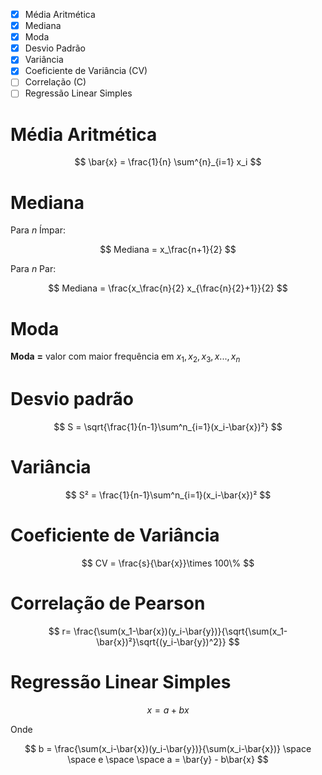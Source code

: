 - [X] Média Aritmética
- [X] Mediana
- [X] Moda
- [X] Desvio Padrão
- [X] Variância
- [X] Coeficiente de Variância (CV)
- [ ] Correlação (C)
- [ ] Regressão Linear Simples

# Média Aritmética

$$
\bar{x} = \frac{1}{n} \sum^{n}_{i=1} x_i
$$

# Mediana

Para $n$ Ímpar:

$$
Mediana = x_\frac{n+1}{2}
$$

Para $n$ Par:

$$
Mediana = \frac{x_\frac{n}{2} x_{\frac{n}{2}+1}}{2}
$$

# Moda

**Moda** **=** valor com maior frequência em ${x_1,x_2,x_3,x...,x_n}$

# Desvio padrão

$$
S = \sqrt{\frac{1}{n-1}\sum^n_{i=1}(x_i-\bar{x})²}
$$

# Variância

$$
S² = \frac{1}{n-1}\sum^n_{i=1}(x_i-\bar{x})²
$$

# Coeficiente de Variância

$$
CV = \frac{s}{\bar{x}}\times 100\%
$$

# Correlação de Pearson

$$
r= \frac{\sum(x_1-\bar{x})(y_i-\bar{y})}{\sqrt{\sum(x_1-\bar{x})²}\sqrt{(y_i-\bar{y})^2}}
$$

# Regressão Linear Simples

$$
x = a +bx
$$

Onde

$$
b = \frac{\sum(x_i-\bar{x})(y_i-\bar{y})}{\sum(x_i-\bar{x})} \space \space e \space \space a = \bar{y} - b\bar{x}
$$

